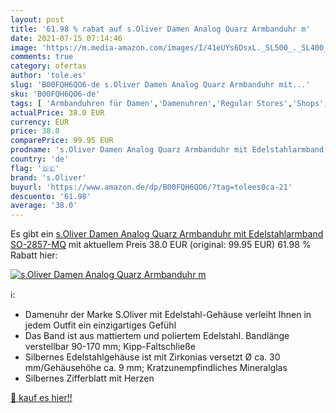 ```yaml
---
layout: post
title: '61.98 % rabat auf s.Oliver Damen Analog Quarz Armbanduhr m'
date: 2021-07-15 07:14:46
image: 'https://m.media-amazon.com/images/I/41eUYs6DsxL._SL500_._SL400_.jpg'
comments: true
category: ofertas
author: 'tole.es'
slug: 'B00FQH6QO6-de s.Oliver Damen Analog Quarz Armbanduhr mit...'
sku: 'B00FQH6QO6-de'
tags: [ 'Armbanduhren für Damen','Damenuhren','Regular Stores','Shops','Uhren','s.oliver', ]
actualPrice: 38.0 EUR
currency: EUR
price: 38.0
comparePrice: 99.95 EUR
prodname: 's.Oliver Damen Analog Quarz Armbanduhr mit Edelstahlarmband SO-2857-MQ'
country: 'de'
flag: '🇩🇪'
brand: 's.Oliver'
buyurl: 'https://www.amazon.de/dp/B00FQH6QO6/?tag=tolees0ca-21'
descuento: '61.98'
average: '38.0'
---
```


Es gibt ein [s.Oliver Damen Analog Quarz Armbanduhr mit Edelstahlarmband SO-2857-MQ](https://www.amazon.de/dp/B00FQH6QO6/?tag=tolees0ca-21) mit aktuellem Preis 38.0 EUR (original: 99.95 EUR) 61.98 % Rabatt hier:

[![s.Oliver Damen Analog Quarz Armbanduhr m](https://m.media-amazon.com/images/I/41eUYs6DsxL._SL500_._SL400_.jpg)](https://www.amazon.de/dp/B00FQH6QO6/?tag=tolees0ca-21)

ℹ️:

- Damenuhr der Marke S.Oliver mit Edelstahl-Gehäuse verleiht Ihnen in jedem Outfit ein einzigartiges Gefühl
- Das Band ist aus mattiertem und poliertem Edelstahl. Bandlänge verstellbar 90-170 mm; Kipp-Faltschließe
- Silbernes Edelstahlgehäuse ist mit Zirkonias versetzt Ø ca. 30 mm/Gehäusehöhe ca. 9 mm; Kratzunempfindliches Mineralglas
- Silbernes Zifferblatt mit Herzen

[🛒 kauf es hier!!](https://www.amazon.de/dp/B00FQH6QO6/?tag=tolees0ca-21)
